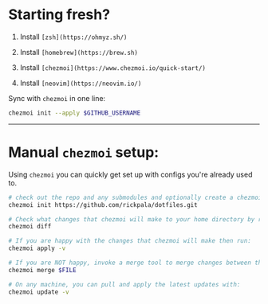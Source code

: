 # Starting fresh?

1. Install `[zsh](https://ohmyz.sh/)`

2. Install `[homebrew](https://brew.sh)`

3. Install `[chezmoi](https://www.chezmoi.io/quick-start/)`

4. Install `[neovim](https://neovim.io/)`

Sync with `chezmoi` in one line:
```sh
chezmoi init --apply $GITHUB_USERNAME
```

<hr />

# Manual `chezmoi` setup:

Using `chezmoi` you can quickly get set up with configs you're already used to.

```sh
# check out the repo and any submodules and optionally create a chezmoi config file for you.
chezmoi init https://github.com/rickpala/dotfiles.git

# Check what changes that chezmoi will make to your home directory by running:
chezmoi diff

# If you are happy with the changes that chezmoi will make then run:
chezmoi apply -v

# If you are NOT happy, invoke a merge tool to merge changes between the two files:
chezmoi merge $FILE

# On any machine, you can pull and apply the latest updates with:
chezmoi update -v
```
